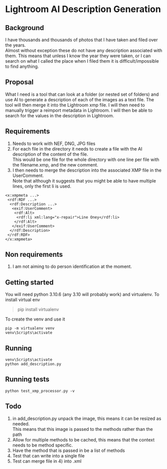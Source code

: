 # Lightroom AI Description Generation

## Background

I have thousands and thousands of photos that I have taken and filed over the years.  
Almost without exception these do not have any description associated with them.
This means that unless I know the year they were taken, or I can search on what I called the place when I filed them it is difficult/impossible to find anything.

## Proposal

What I need is a tool that can look at a folder (or nested set of folders) and use AI to generate a description of each of the images as a text file.
The tool will then merge it into the Lightroom xmp file.
I will then need to manually trigger a reimport metadata in Lightroom.
I will then be able to search for the values in the description in Lightroom.

## Requirements

1. Needs to work with NEF, DNG, JPG files
2. For each file in the directory it needs to create a file with the AI description of the content of the file.  
This would be one file for the whole directory with one line per file with the filename.xmp, and the new comment.
3. I then needs to merge the description into the associated XMP file in the UserComment.  
Note that although it suggests that you might be able to have multiple lines, only the first li is used.
```
<x:xmpmeta ...>
 <rdf:RDF ...>
  <rdf:Description ...>
   <exif:UserComment>
    <rdf:Alt>
     <rdf:li xml:lang="x-repair">Line Oney</rdf:li>
    </rdf:Alt>
   </exif:UserComment>
  </rdf:Description>
 </rdf:RDF>
</x:xmpmeta>      
```


## Non requirements

1. I am not aiming to do person identification at the moment.

## Getting started

You will need python 3.10.6 (any 3.10 will probably work) and virtualenv.
To install virtual env 
> pip install virtualenv

To create the venv and use it
```
pip -m virtualenv venv
venv\Scripts\activate
```
## Running

```
venv\Scripts\activate
python add_description.py
```

## Running tests
```
python test_xmp_processor.py -v
```
## Todo

1) in add_description.py unpack the image, this means it can be resized as needed.  
This means that this image is passed to the methods rather than the path
2) Allow for multiple methods to be cached, this means that the context needs to be method specific.
3) Have the method that is passed in be a list of methods
4) Test that can write into a single file
5) Test can merge file in 4) into .xml
